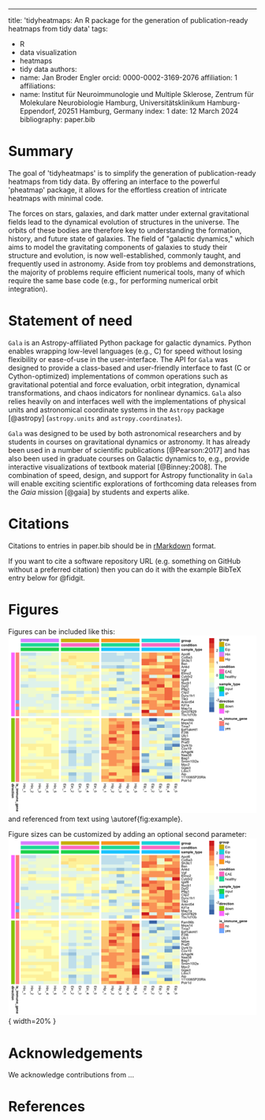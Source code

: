 ---
title: 'tidyheatmaps: An R package for the generation of publication-ready heatmaps from tidy data'
tags:
  - R
  - data visualization
  - heatmaps
  - tidy data
authors:
  - name: Jan Broder Engler
    orcid: 0000-0002-3169-2076
    affiliation: 1
affiliations:
 - name: Institut für Neuroimmunologie und Multiple Sklerose, Zentrum für Molekulare Neurobiologie Hamburg, Universitätsklinikum Hamburg-Eppendorf, 20251 Hamburg, Germany
   index: 1
date: 12 March 2024
bibliography: paper.bib

# Summary

The goal of 'tidyheatmaps' is to simplify the generation of publication-ready heatmaps from tidy data. By offering an interface to the powerful 'pheatmap' package, it allows for the effortless creation of intricate heatmaps with minimal code.

The forces on stars, galaxies, and dark matter under external gravitational
fields lead to the dynamical evolution of structures in the universe. The orbits
of these bodies are therefore key to understanding the formation, history, and
future state of galaxies. The field of "galactic dynamics," which aims to model
the gravitating components of galaxies to study their structure and evolution,
is now well-established, commonly taught, and frequently used in astronomy.
Aside from toy problems and demonstrations, the majority of problems require
efficient numerical tools, many of which require the same base code (e.g., for
performing numerical orbit integration).

# Statement of need

`Gala` is an Astropy-affiliated Python package for galactic dynamics. Python
enables wrapping low-level languages (e.g., C) for speed without losing
flexibility or ease-of-use in the user-interface. The API for `Gala` was
designed to provide a class-based and user-friendly interface to fast (C or
Cython-optimized) implementations of common operations such as gravitational
potential and force evaluation, orbit integration, dynamical transformations,
and chaos indicators for nonlinear dynamics. `Gala` also relies heavily on and
interfaces well with the implementations of physical units and astronomical
coordinate systems in the `Astropy` package [@astropy] (`astropy.units` and
`astropy.coordinates`).

`Gala` was designed to be used by both astronomical researchers and by
students in courses on gravitational dynamics or astronomy. It has already been
used in a number of scientific publications [@Pearson:2017] and has also been
used in graduate courses on Galactic dynamics to, e.g., provide interactive
visualizations of textbook material [@Binney:2008]. The combination of speed,
design, and support for Astropy functionality in `Gala` will enable exciting
scientific explorations of forthcoming data releases from the *Gaia* mission
[@gaia] by students and experts alike.

# Citations

Citations to entries in paper.bib should be in
[rMarkdown](http://rmarkdown.rstudio.com/authoring_bibliographies_and_citations.html)
format.

If you want to cite a software repository URL (e.g. something on GitHub without a preferred
citation) then you can do it with the example BibTeX entry below for @fidgit.

# Figures

Figures can be included like this:
![Caption for example figure.\label{fig:example}](man/figures/README-unnamed-chunk-2-1.png)
and referenced from text using \autoref{fig:example}.

Figure sizes can be customized by adding an optional second parameter:
![Caption for example figure.](man/figures/README-unnamed-chunk-2-1.png){ width=20% }

# Acknowledgements

We acknowledge contributions from ...

# References
